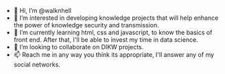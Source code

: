 - 👋 Hi, I’m @walknhell
- 👀 I’m interested in developing knowledge projects that will help enhance the power of knowledge security and transmission.
- 🌱 I’m currently learning html, css and javascript, to know the basics of front end. After that, I'll be able to invest my time in data science.
- 💞️ I’m looking to collaborate on DIKW projects.
- 📫 Reach me in any way you think its appropriate, I'll answer any of my social networks.

<!---
walknhell/walknhell is a ✨ special ✨ repository because its `README.md` (this file) appears on your GitHub profile.
You can click the Preview link to take a look at your changes.
--->
